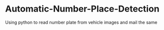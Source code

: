 # Automatic-Number-Place-Detection
Using python to read number plate from vehicle images and mail the same
